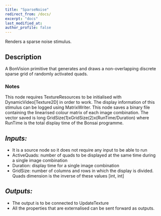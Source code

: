 ```yaml
---
title: "SparseNoise"
redirect_from: /docs/
excerpt: "docs"
last_modified_at: 
author_profile: false
---
```


Renders a sparse noise stimulus.


## Description
A BonVision primitive that generates and draws a non-overlapping discrete sparse grid of randomly activated quads. 

### Notes
This node requires TextureResources to be initialised with DynamicVideo[Texture2D] in order to work. The display information of this stimulus can be logged using MatrixWriter. This node saves a binary file containing the linearised colour matrix of each image combination. The vector saved is long GridSize(1)xGridSize(2)x(RunTime/Duration) where RunTime is the total display time of the Bonsai programme.

## _Inputs:_ 
* It is a source node so it does not require any input to be able to run 
* ActiveQuads: number of quads to be displayed at the same time during a single image combination
* Duration: display time for a single image combination
* GridSize: number of columns and rows in which the display is divided. Quads dimension is the inverse of these values [int, int]


## _Outputs:_
* The output is to be connected to UpdateTexture
* All the properties that are externalised can be sent forward as outputs.
